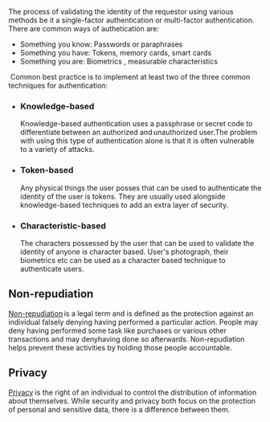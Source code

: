The process of validating the identity of the requestor using various methods be it a single-factor authentication or multi-factor authentication. 
There are common ways of authetication are:
-   Something you know: Passwords or paraphrases
-   Something you have: Tokens, memory cards, smart cards
-   Something you are: Biometrics , measurable characteristics

 Common best practice is to implement at least two of the three common techniques for authentication: 
- ### Knowledge-based 
	 Knowledge-based authentication uses a passphrase or secret code to differentiate between an authorized and unauthorized user.The problem with using this type of authentication alone is that it is often vulnerable to a variety of attacks.
- ### Token-based 
	 Any physical things the user posses that can be used to authenticate the identity of the user is tokens. They are usually used alongside knowledge-based techniques to add an extra layer of security.
- ### Characteristic-based
	 The characters possessed by the user that can be used to validate the identity of anyone is character based. User's photograph, their biometrics etc can be used as a character based technique to authenticate users.

## Non-repudiation
[Non-repudiation](https://learn.isc2.org/content/enforced/9541-CC-SPT-GLOBAL-1ED-1M/build/chapter_01/module_01/ch01-m01-Non-repudiation.html?d2lSessionVal=rYyf53YUZOBniUz8i2rZiCXre&ou=9541&d2l_body_type=3#) is a legal term and is defined as the protection against an individual falsely denying having performed a particular action. People may deny having performed some task like purchases or various other transactions and may denyhaving done so afterwards. Non-repudiation helps prevent these activities by holding those people accountable.

## Privacy 
[Privacy](https://learn.isc2.org/content/enforced/9541-CC-SPT-GLOBAL-1ED-1M/build/chapter_01/module_01/ch01-m01-Privacy.html?d2lSessionVal=rYyf53YUZOBniUz8i2rZiCXre&ou=9541&d2l_body_type=3#) is the right of an individual to control the distribution of information about themselves. While security and privacy both focus on the protection of personal and sensitive data, there is a difference between them. 